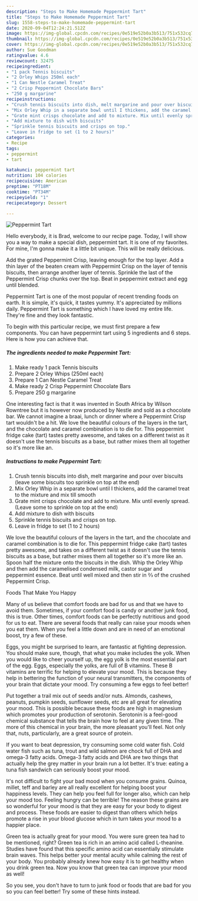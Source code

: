```yaml
---
description: "Steps to Make Homemade Peppermint Tart"
title: "Steps to Make Homemade Peppermint Tart"
slug: 1558-steps-to-make-homemade-peppermint-tart
date: 2020-09-04T12:24:21.512Z
image: https://img-global.cpcdn.com/recipes/0e519e52b0a3b513/751x532cq70/peppermint-tart-recipe-main-photo.jpg
thumbnail: https://img-global.cpcdn.com/recipes/0e519e52b0a3b513/751x532cq70/peppermint-tart-recipe-main-photo.jpg
cover: https://img-global.cpcdn.com/recipes/0e519e52b0a3b513/751x532cq70/peppermint-tart-recipe-main-photo.jpg
author: Sue Goodman
ratingvalue: 4.6
reviewcount: 32475
recipeingredient:
- "1 pack Tennis biscuits"
- "2 Orley Whips 250ml each"
- "1 Can Nestle Caramel Treat"
- "2 Crisp Peppermint Chocolate Bars"
- "250 g margarine"
recipeinstructions:
- "Crush tennis biscuits into dish, melt margarine and pour over biscuits (leave some biscuits too sprinkle on top at the end)"
- "Mix Orley Whip in a separate bowl until I thickens, add the caramel treat to the mixture and mix till smooth"
- "Grate mint crisps chocolate and add to mixture. Mix until evenly spread. (Leave some to sprinkle on top at the end)"
- "Add mixture to dish with biscuits"
- "Sprinkle tennis biscuits and crisps on top."
- "Leave in fridge to set (1 to 2 hours)"
categories:
- Recipe
tags:
- peppermint
- tart

katakunci: peppermint tart 
nutrition: 104 calories
recipecuisine: American
preptime: "PT18M"
cooktime: "PT34M"
recipeyield: "1"
recipecategory: Dessert

---
```



![Peppermint Tart](https://img-global.cpcdn.com/recipes/0e519e52b0a3b513/751x532cq70/peppermint-tart-recipe-main-photo.jpg)

Hello everybody, it is Brad, welcome to our recipe page. Today, I will show you a way to make a special dish, peppermint tart. It is one of my favorites. For mine, I'm gonna make it a little bit unique. This will be really delicious.

Add the grated Peppermint Crisp, leaving enough for the top layer. Add a thin layer of the beaten cream with Peppermint Crisp on the layer of tennis biscuits, then arrange another layer of tennis. Sprinkle the last of the Peppermint Crisp chunks over the top. Beat in peppermint extract and egg until blended.

Peppermint Tart is one of the most popular of recent trending foods on earth. It is simple, it's quick, it tastes yummy. It's appreciated by millions daily. Peppermint Tart is something which I have loved my entire life. They're fine and they look fantastic.


To begin with this particular recipe, we must first prepare a few components. You can have peppermint tart using 5 ingredients and 6 steps. Here is how you can achieve that.

<!--inarticleads1-->

##### The ingredients needed to make Peppermint Tart:

1. Make ready 1 pack Tennis biscuits
1. Prepare 2 Orley Whips (250ml each)
1. Prepare 1 Can Nestle Caramel Treat
1. Make ready 2 Crisp Peppermint Chocolate Bars
1. Prepare 250 g margarine


One interesting fact is that it was invented in South Africa by Wilson Rowntree but it is however now produced by Nestle and sold as a chocolate bar. We cannot imagine a braai, lunch or dinner where a Peppermint Crisp tart wouldn&#39;t be a hit. We love the beautiful colours of the layers in the tart, and the chocolate and caramel combination is to die for. This peppermint fridge cake (tart) tastes pretty awesome, and takes on a different twist as it doesn&#39;t use the tennis biscuits as a base, but rather mixes them all together so it&#39;s more like an. 

<!--inarticleads2-->

##### Instructions to make Peppermint Tart:

1. Crush tennis biscuits into dish, melt margarine and pour over biscuits (leave some biscuits too sprinkle on top at the end)
1. Mix Orley Whip in a separate bowl until I thickens, add the caramel treat to the mixture and mix till smooth
1. Grate mint crisps chocolate and add to mixture. Mix until evenly spread. (Leave some to sprinkle on top at the end)
1. Add mixture to dish with biscuits
1. Sprinkle tennis biscuits and crisps on top.
1. Leave in fridge to set (1 to 2 hours)


We love the beautiful colours of the layers in the tart, and the chocolate and caramel combination is to die for. This peppermint fridge cake (tart) tastes pretty awesome, and takes on a different twist as it doesn&#39;t use the tennis biscuits as a base, but rather mixes them all together so it&#39;s more like an. Spoon half the mixture onto the biscuits in the dish. Whip the Orley Whip and then add the caramelised condensed milk, castor sugar and peppermint essence. Beat until well mixed and then stir in ⅔ of the crushed Peppermint Crisp. 

Foods That Make You Happy


Many of us believe that comfort foods are bad for us and that we have to avoid them. Sometimes, if your comfort food is candy or another junk food, this is true. Other times, comfort foods can be perfectly nutritious and good for us to eat. There are several foods that really can raise your moods when you eat them. When you feel a little down and are in need of an emotional boost, try a few of these.

Eggs, you might be surprised to learn, are fantastic at fighting depression. You should make sure, though, that what you make includes the yolk. When you would like to cheer yourself up, the egg yolk is the most essential part of the egg. Eggs, especially the yolks, are full of B vitamins. These B vitamins are terrific for helping to elevate your mood. This is because they help in bettering the function of your neural transmitters, the components of your brain that dictate your mood. Try consuming a few eggs to feel better!

Put together a trail mix out of seeds and/or nuts. Almonds, cashews, peanuts, pumpkin seeds, sunflower seeds, etc are all great for elevating your mood. This is possible because these foods are high in magnesium which promotes your production of serotonin. Serotonin is a feel-good chemical substance that tells the brain how to feel at any given time. The more of this chemical in your brain, the more pleasant you'll feel. Not only that, nuts, particularly, are a great source of protein.

If you want to beat depression, try consuming some cold water fish. Cold water fish such as tuna, trout and wild salmon are chock full of DHA and omega-3 fatty acids. Omega-3 fatty acids and DHA are two things that actually help the grey matter in your brain run a lot better. It's true: eating a tuna fish sandwich can seriously boost your mood. 

It's not difficult to fight your bad mood when you consume grains. Quinoa, millet, teff and barley are all really excellent for helping boost your happiness levels. They can help you feel full for longer also, which can help your mood too. Feeling hungry can be terrible! The reason these grains are so wonderful for your mood is that they are easy for your body to digest and process. These foods are easier to digest than others which helps promote a rise in your blood glucose which in turn takes your mood to a happier place.

Green tea is actually great for your mood. You were sure green tea had to be mentioned, right? Green tea is rich in an amino acid called L-theanine. Studies have found that this specific amino acid can essentially stimulate brain waves. This helps better your mental acuity while calming the rest of your body. You probably already knew how easy it is to get healthy when you drink green tea. Now you know that green tea can improve your mood as well!

So you see, you don't have to turn to junk food or foods that are bad for you so you can feel better! Try  some  of  these  hints  instead.

